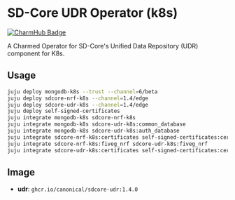 # SD-Core UDR Operator (k8s)
[![CharmHub Badge](https://charmhub.io/sdcore-udr-k8s/badge.svg)](https://charmhub.io/sdcore-udr-k8s)

A Charmed Operator for SD-Core's Unified Data Repository (UDR) component for K8s. 

## Usage

```bash
juju deploy mongodb-k8s --trust --channel=6/beta
juju deploy sdcore-nrf-k8s --channel=1.4/edge
juju deploy sdcore-udr-k8s --channel=1.4/edge
juju deploy self-signed-certificates
juju integrate mongodb-k8s sdcore-nrf-k8s
juju integrate mongodb-k8s sdcore-udr-k8s:common_database
juju integrate mongodb-k8s sdcore-udr-k8s:auth_database
juju integrate sdcore-nrf-k8s:certificates self-signed-certificates:certificates
juju integrate sdcore-nrf-k8s:fiveg_nrf sdcore-udr-k8s:fiveg_nrf
juju integrate sdcore-udr-k8s:certificates self-signed-certificates:certificates
```

## Image

- **udr**: `ghcr.io/canonical/sdcore-udr:1.4.0`

